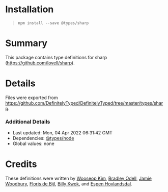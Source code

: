 # Installation
> `npm install --save @types/sharp`

# Summary
This package contains type definitions for sharp (https://github.com/lovell/sharp).

# Details
Files were exported from https://github.com/DefinitelyTyped/DefinitelyTyped/tree/master/types/sharp.

### Additional Details
 * Last updated: Mon, 04 Apr 2022 06:31:42 GMT
 * Dependencies: [@types/node](https://npmjs.com/package/@types/node)
 * Global values: none

# Credits
These definitions were written by [Wooseop Kim](https://github.com/wooseopkim), [Bradley Odell](https://github.com/BTOdell), [Jamie Woodbury](https://github.com/JamieWoodbury), [Floris de Bijl](https://github.com/Fdebijl), [Billy Kwok](https://github.com/billykwok), and [Espen Hovlandsdal](https://github.com/rexxars).
